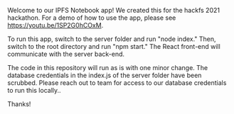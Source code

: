 

Welcome to our IPFS Notebook app! We created this for the hackfs 2021 hackathon. For a demo of how to use the app, please see https://youtu.be/1SP2G0hCOxM.

To run this app, switch to the server folder and run "node index." Then, switch to the root directory and run "npm start." The React front-end will communicate with the server back-end.

The code in this repository will run as is with one minor change. The database credentials in the index.js of the server folder have been scrubbed. Please reach out to team for access to our database credentials to run this locally..

Thanks!
